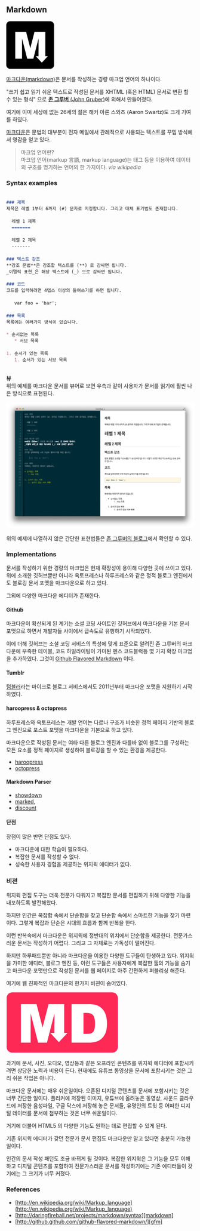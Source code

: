 ## Markdown
![](images/markdown_128.png)

[마크다운(markdown)][markdown]은 문서를 작성하는 경량 마크업 언어의 하나이다.  

"쓰기 쉽고 읽기 쉬운 텍스트로 작성된 문서를 XHTML (혹은 HTML) 문서로 변환 할 수 있는 형식" 으로 [**존 그루버** (John Gruber)][gruber]에 의해서 만들어졌다.

여기에 이미 세상에 없는 26세의 젊은 해커 아론 스와츠 (Aaron Swartz)도 크게 기여를 하였다.  

[마크다운][markdown]은 문법의 대부분이 전자 메일에서 관례적으로 사용되는 텍스트를 꾸밈 방식에서 영감을 얻고 있다.

> 마크업 언어란?  
> 마크업 언어(markup 言語, markup language)는 태그 등을 이용하여 데이터의 구조를 명기하는 언어의 한 가지이다. <cite>via wikipedia</cite>

### Syntax examples

```markdown

### 제목
제목은 레벨 1부터 6까지 (#) 문자로 지정합니다. 그리고 대체 표기법도 존재합니다.

  레벨 1 제목
  =======
  
  레벨 2 제목
  -------

### 텍스트 강조
**강조 문법**은 강조할 텍스트를 (**) 로 감싸면 됩니다.
_이텔릭 표현_은 해당 텍스트에 (_) 으로 감싸면 됩니다.

### 코드
코드를 입력하려면 4뎁스 이상의 들여쓰기를 하면 됩니다.

   var foo = 'bar';

### 목록
목록에는 여러가지 방식이 있습니다.

* 순서없는 목록
   * 서브 목록
   
1. 순서가 있는 목록
   1. 순서가 있는 서브 목록
 
```

**뷰**  
위의 예제를 마크다운 문서를 뷰어로 보면 우측과 같이 사용자가 문서를 읽기에 훨씬 나은 방식으로 표현된다. 

![](images/001.png)

위의 예제에 나열하지 않은 간단한 표현법들은 [존 그루버의 블로그](http://daringfireball.net/projects/markdown/syntax)에서 확인할 수 있다.

### Implementations

문서를 작성하기 위한 경량의 마크업은 현재 확장성이 용이해 다양한 곳에 쓰이고 있다. 위에 소개한 깃허브뿐만 아니라 옥토프레스나 하루프레스와 같은 정적 블로그 엔진에서도 블로깅 문서 포맷을 마크다운으로 하고 있다.

그외에 다양한 마크다운 에디터가 존재한다.

#### Github
마크다운이 확산되게 된 계기는 소셜 코딩 사이트인 깃허브에서 마크다운을 기본 문서 포맷으로 하면서 개발자들 사이에서 급속도로 유행하기 시작되었다.

이에 더해 깃허브는 소셜 코딩 서비스의 특성에 맞게 표준으로 알려진 존 그루버의 마크다운에 부족한 테이블, 코드 하일라이팅이 가미된 펜스 코드블럭등 몇 가지 확장 마크업을 추가하였다. 그것이 [Github Flavored Markdown](http://github.github.com/github-flavored-markdown/) 이다.

#### Tumblr
[텀블러](http://www.tumblr.com/)라는 마이크로 블로그 서비스에서도 2011년부터 마크다운 포맷을 지원하기 시작하였다.

#### haroopress & octopress
하루프레스와 옥토프레스는 개발 언어는 다르나 구조가 비슷한 정적 페이지 기반의 블로그 엔진으로 포스트 포맷을 마크다운을 기본으로 하고 있다.

마크다운으로 작성된 문서는 여타 다른 블로그 엔진과 다를바 없이 블로그를 구성하는 모든 요소를 정적 페이지로 생성하여 블로깅을 할 수 있는 환경을 제공한다.

* [haroopress](http://haroopress.com)
* [octopress](http://octopress.org)

#### Markdown Parser
* [showdown](https://github.com/coreyti/showdown)
* [marked](https://github.com/chjj/marked), 
* [discount](https://github.com/Orc/discount)

#### 단점
장점이 많은 반면 단점도 있다.

* 마크다운에 대한 학습이 필요하다.
* 복잡한 문서를 작성할 수 없다.
* 성숙한 사용자 경험을 제공하는 위지윅 에디터가 없다.

### 비젼

위지윅 편집 도구는 더욱 전문가 다워지고 복잡한 문서를 편집하기 위해 다양한 기능을 내포하도록 발전해왔다.

하지만 인간은 복잡함 속에서 단순함을 찾고 단순함 속에서 스마트한 기능을 찾기 마련이다. 그렇게 복잡과 단순은 시대의 흐름과 함께 반복을 한다.

이런 반복속에서 마크다운은 위지윅에 정반대의 위치에서 단순함을 제공한다. 전문가스러운 문서는 작성하기 어렵다. 그리고 그 자체로는 가독성이 떨어진다.  

하지만 하루패드뿐만 아니라 마크다운을 이용한 다양한 도구들이 탄생하고 있다. 위지윅을 가미한 에디터, 블로그 엔진 등, 이런 도구들은 사용자에게 복잡한 툴의 기능을 숨기고 마크다운 포맷만으로 작성된 문서를 웹 페이지로 아주 간편하게 퍼블리싱 해준다.

여기에 웹 친화적인 마크다운의 한가지 비젼이 숨어있다.

![](images/markdown_md_168.png)

과거에 문서, 사진, 오디오, 영상등과 같은 오프라인 콘텐츠를 위지윅 에디터에 포함시키려면 상당한 노력과 비용이 든다. 현재에도 유튜브 동영상을 문서에 포함시키는 것은 그리 쉬운 작업은 아니다.

마크다운 문서에는 매우 쉬운일이다. 오픈된 디지털 콘텐츠를 문서에 포함시키는 것은 너무 간단한 일이다. 플리커에 저장된 이미지, 유튜브에 올려놓은 동영상, 사운드 클라우드에 저장한 음성파일, 구글 닥스에 저장해 놓은 문서들, 유명인의 트윗 등 어떠한 디지털 데이터를 문서에 첨부하는 것은 너무 쉬운일이다.

거기에 더불어 HTML5 의 다양한 기능도 원하는 데로 편집할 수 있게 된다.

기존 위지윅 에디터가 갖던 전문가 문서 편집도 마크다운만 알고 있다면 충분히 가능한 일이다.

인간의 문서 작성 패턴도 조금 바뀌게 될 것이다. 복잡한 위지윅은 그 기능을 모두 이해하고 디지털 콘텐츠를 포함하여 전문가스러운 문서를 작성하기에는 기존 에디터들이 갖기에는 그 크기가 너무 커졌다.

### References
* [http://en.wikipedia.org/wiki/Markup_language](http://en.wikipedia.org/wiki/Markup_language)
* [http://daringfireball.net/projects/markdown/syntax][markdown]
* [http://github.github.com/github-flavored-markdown/][gfm]

[markdown]: http://daringfireball.net/projects/markdown/
[gruber]: http://daringfireball.net/
[gfm]: http://github.github.com/github-flavored-markdown/
